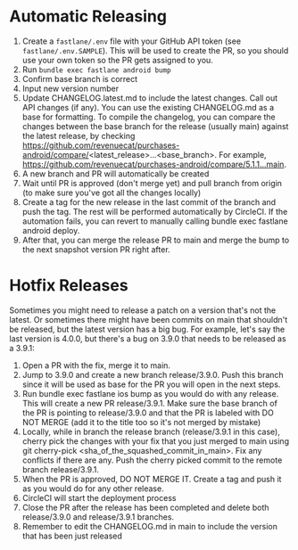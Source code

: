 Automatic Releasing
=========
1. Create a `fastlane/.env` file with your GitHub API token (see `fastlane/.env.SAMPLE`). This will be used to create the PR, so you should use your own token so the PR gets assigned to you.
2. Run `bundle exec fastlane android bump`
 1. Confirm base branch is correct
 2. Input new version number
 3. Update CHANGELOG.latest.md to include the latest changes. Call out API changes (if any). You can use the existing CHANGELOG.md as a base for formatting. To compile the changelog, you can compare the changes between the base branch for the release (usually main) against the latest release, by checking https://github.com/revenuecat/purchases-android/compare/<latest_release>...<base_branch>. For example, https://github.com/revenuecat/purchases-android/compare/5.1.1...main.
 4. A new branch and PR will automatically be created
3. Wait until PR is approved (don't merge yet) and pull branch from origin (to make sure you've got all the changes locally)
4. Create a tag for the new release in the last commit of the branch and push the tag. The rest will be performed automatically by CircleCI. If the automation fails, you can revert to manually calling bundle exec fastlane android deploy.
5. After that, you can merge the release PR to main and merge the bump to the next snapshot version PR right after.

Hotfix Releases
=========
Sometimes you might need to release a patch on a version that's not the latest. Or sometimes there might have been commits on main that shouldn't be released, but the latest version has a big bug. For example, let's say the last version is 4.0.0, but there's a bug on 3.9.0 that needs to be released as a 3.9.1:

1. Open a PR with the fix, merge it to main.
1. Jump to 3.9.0 and create a new branch release/3.9.0. Push this branch since it will be used as base for the PR you will open in the next steps.
1. Run bundle exec fastlane ios bump as you would do with any release. This will create a new PR release/3.9.1. Make sure the base branch of the PR is pointing to release/3.9.0 and that the PR is labeled with DO NOT MERGE (add it to the title too so it's not merged by mistake)
1. Locally, while in branch the release branch (release/3.9.1 in this case), cherry pick the changes with your fix that you just merged to main using git cherry-pick <sha_of_the_squashed_commit_in_main>. Fix any conflicts if there are any. Push the cherry picked commit to the remote branch release/3.9.1.
1. When the PR is approved, DO NOT MERGE IT. Create a tag and push it as you would do for any other release.
1. CircleCI will start the deployment process
1. Close the PR after the release has been completed and delete both release/3.9.0 and release/3.9.1 branches.
1. Remember to edit the CHANGELOG.md in main to include the version that has been just released
